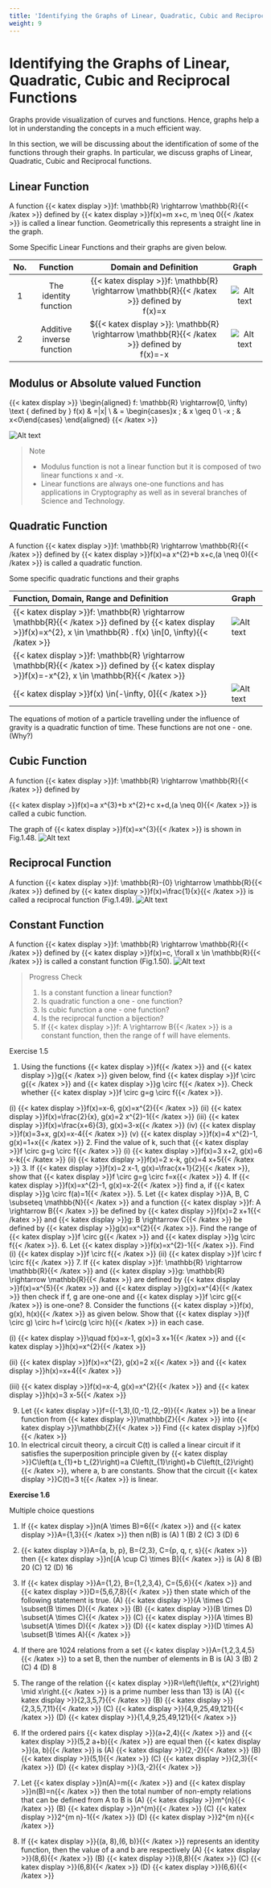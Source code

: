 ```yaml
---
title: 'Identifying the Graphs of Linear, Quadratic, Cubic and Reciprocal Functions'
weight: 9
---
```



# Identifying the Graphs of Linear, Quadratic, Cubic and Reciprocal Functions 

Graphs provide visualization of curves and functions. Hence, graphs help a lot in understanding the concepts in a much efficient way.

In this section, we will be discussing about the identification of some of the functions through their graphs. In particular, we discuss graphs of Linear, Quadratic, Cubic and Reciprocal functions.

## Linear Function

A function {{< katex display >}}f: \mathbb{R} \rightarrow \mathbb{R}{{< /katex >}} defined by {{< katex display >}}f(x)=m x+c, m \neq 0{{< /katex >}} is called a linear function. Geometrically this represents a straight line in the graph.

Some Specific Linear Functions and their graphs are given below.

| No. | Function | Domain and Definition | Graph |
| :---: | :---: | :---: | :---: |
| 1 | The identity <br> function | {{< katex display >}}f: \mathbb{R} \rightarrow \mathbb{R}{{< /katex >}} defined by <br> f(x)=x |![Alt text](image-47.png)  |
| 2 | Additive inverse <br> function | ${{< katex display >}}: \mathbb{R} \rightarrow \mathbb{R}{{< /katex >}} defined by <br> f(x)=-x |![Alt text](image-48.png) |

## Modulus or Absolute valued Function

{{< katex display >}}
\begin{aligned}
f: \mathbb{R} \rightarrow[0, \infty) \text { defined by } f(x) & =|x| \\
& = \begin{cases}x ; & x \geq 0 \\
-x ; & x<0\end{cases}
\end{aligned}
{{< /katex >}}

![Alt text](image-49.png) 

>Note
>* Modulus function is not a linear function but it is composed of two linear functions x and -x.
> * Linear functions are always one-one functions and has applications in Cryptography as well as in several branches of Science and Technology.

##  Quadratic Function

A function {{< katex display >}}f: \mathbb{R} \rightarrow \mathbb{R}{{< /katex >}} defined by {{< katex display >}}f(x)=a x^{2}+b x+c,(a \neq 0){{< /katex >}} is called a quadratic function.

Some specific quadratic functions and their graphs

| Function, Domain, Range and Definition | Graph |
| :--- | :--- |
| {{< katex display >}}f: \mathbb{R} \rightarrow \mathbb{R}{{< /katex >}} defined by {{< katex display >}}f(x)=x^{2}, x \in \mathbb{R} . f(x) \in[0, \infty){{< /katex >}} | ![Alt text](image-50.png) |
| {{< katex display >}}f: \mathbb{R} \rightarrow \mathbb{R}{{< /katex >}} defined by {{< katex display >}}f(x)=-x^{2}, x \in \mathbb{R}{{< /katex >}} |  |
| {{< katex display >}}f(x) \in(-\infty, 0]{{< /katex >}} | ![Alt text](image-51.png) |

The equations of motion of a particle travelling under the influence of gravity is a quadratic function of time. These functions are not one - one. (Why?) 

## Cubic Function

A function {{< katex display >}}f: \mathbb{R} \rightarrow \mathbb{R}{{< /katex >}} defined by

{{< katex display >}}f(x)=a x^{3}+b x^{2}+c x+d,(a \neq 0){{< /katex >}} is called a cubic function.

The graph of {{< katex display >}}f(x)=x^{3}{{< /katex >}} is shown in Fig.1.48. 
![Alt text](image-52.png) 

## Reciprocal Function

A function {{< katex display >}}f: \mathbb{R}-\{0\} \rightarrow \mathbb{R}{{< /katex >}} defined by {{< katex display >}}f(x)=\frac{1}{x}{{< /katex >}} is called a reciprocal function (Fig.1.49).
![Alt text](image-53.png) 

## Constant Function

A function {{< katex display >}}f: \mathbb{R} \rightarrow \mathbb{R}{{< /katex >}} defined by {{< katex display >}}f(x)=c, \forall x \in \mathbb{R}{{< /katex >}} is called a constant function (Fig.1.50).
![Alt text](image-54.png) 

>Progress Check
>1. Is a constant function a linear function?
>2. Is quadratic function a one - one function?
>3. Is cubic function a one - one function?
>4. Is the reciprocal function a bijection?
>5. If {{< katex display >}}f: A \rightarrow B{{< /katex >}} is a constant function, then the range of f will have elements.

Exercise 1.5

1. Using the functions {{< katex display >}}f{{< /katex >}} and {{< katex display >}}g{{< /katex >}} given below, find {{< katex display >}}f \circ g{{< /katex >}} and {{< katex display >}}g \circ f{{< /katex >}}. Check whether {{< katex display >}}f \circ g=g \circ f{{< /katex >}}.


(i) {{< katex display >}}f(x)=x-6, g(x)=x^{2}{{< /katex >}}
(ii) {{< katex display >}}f(x)=\frac{2}{x}, g(x)=2 x^{2}-1{{< /katex >}}
(iii) {{< katex display >}}f(x)=\frac{x+6}{3}, g(x)=3-x{{< /katex >}}
(iv) {{< katex display >}}f(x)=3+x, g(x)=x-4{{< /katex >}}
(v) {{< katex display >}}f(x)=4 x^{2}-1, g(x)=1+x{{< /katex >}}
2. Find the value of k, such that {{< katex display >}}f \circ g=g \circ f{{< /katex >}}
(i) {{< katex display >}}f(x)=3 x+2, g(x)=6 x-k{{< /katex >}}
(ii) {{< katex display >}}f(x)=2 x-k, g(x)=4 x+5{{< /katex >}}
3. If {{< katex display >}}f(x)=2 x-1, g(x)=\frac{x+1}{2}{{< /katex >}}, show that {{< katex display >}}f \circ g=g \circ f=x{{< /katex >}}
4. If {{< katex display >}}f(x)=x^{2}-1, g(x)=x-2{{< /katex >}} find a, if {{< katex display >}}g \circ f(a)=1{{< /katex >}}.
5. Let {{< katex display >}}A, B, C \subseteq \mathbb{N}{{< /katex >}} and a function {{< katex display >}}f: A \rightarrow B{{< /katex >}} be defined by {{< katex display >}}f(x)=2 x+1{{< /katex >}} and {{< katex display >}}g: B \rightarrow C{{< /katex >}} be defined by {{< katex display >}}g(x)=x^{2}{{< /katex >}}. Find the range of {{< katex display >}}f \circ g{{< /katex >}} and {{< katex display >}}g \circ f{{< /katex >}}.
6. Let {{< katex display >}}f(x)=x^{2}-1{{< /katex >}}. Find (i) {{< katex display >}}f \circ f{{< /katex >}} (ii) {{< katex display >}}f \circ f \circ f{{< /katex >}}
7. If {{< katex display >}}f: \mathbb{R} \rightarrow \mathbb{R}{{< /katex >}} and {{< katex display >}}g: \mathbb{R} \rightarrow \mathbb{R}{{< /katex >}} are defined by {{< katex display >}}f(x)=x^{5}{{< /katex >}} and {{< katex display >}}g(x)=x^{4}{{< /katex >}} then check if f, g are one-one and {{< katex display >}}f \circ g{{< /katex >}} is one-one?
8. Consider the functions {{< katex display >}}f(x), g(x), h(x){{< /katex >}} as given below. Show that {{< katex display >}}(f \circ g) \circ h=f \circ(g \circ h){{< /katex >}} in each case.

(i) {{< katex display >}}\quad f(x)=x-1, g(x)=3 x+1{{< /katex >}} and {{< katex display >}}h(x)=x^{2}{{< /katex >}}

(ii) {{< katex display >}}f(x)=x^{2}, g(x)=2 x{{< /katex >}} and {{< katex display >}}h(x)=x+4{{< /katex >}}

(iii) {{< katex display >}}f(x)=x-4, g(x)=x^{2}{{< /katex >}} and {{< katex display >}}h(x)=3 x-5{{< /katex >}}

9. Let {{< katex display >}}f=\{(-1,3),(0,-1),(2,-9)\}{{< /katex >}} be a linear function from {{< katex display >}}\mathbb{Z}{{< /katex >}} into {{< katex display >}}\mathbb{Z}{{< /katex >}} Find {{< katex display >}}f(x){{< /katex >}}
10. In electrical circuit theory, a circuit C(t) is called a linear circuit if it satisfies the superposition principle given by {{< katex display >}}C\left(a t_{1}+b t_{2}\right)=a C\left(t_{1}\right)+b C\left(t_{2}\right){{< /katex >}}, where a, b are constants. Show that the circuit {{< katex display >}}C(t)=3 t{{< /katex >}} is linear. 

 **Exercise 1.6**

 Multiple choice questions

1. If {{< katex display >}}n(A \times B)=6{{< /katex >}} and {{< katex display >}}A=\{1,3\}{{< /katex >}} then n(B) is
(A) 1
(B) 2
(C) 3
(D) 6


2. {{< katex display >}}A=\{a, b, p\}, B=\{2,3\}, C=\{p, q, r, s\}{{< /katex >}} then {{< katex display >}}n[(A \cup C) \times B]{{< /katex >}} is
(A) 8
(B) 20
(C) 12
(D) 16

3. If {{< katex display >}}A=\{1,2\}, B=\{1,2,3,4\}, C=\{5,6\}{{< /katex >}} and {{< katex display >}}D=\{5,6,7,8\}{{< /katex >}} then state which of the following statement is true.
(A) {{< katex display >}}(A \times C) \subset(B \times D){{< /katex >}}
(B) {{< katex display >}}(B \times D) \subset(A \times C){{< /katex >}}
(C) {{< katex display >}}(A \times B) \subset(A \times D){{< /katex >}}
(D) {{< katex display >}}(D \times A) \subset(B \times A){{< /katex >}}
4. If there are 1024 relations from a set {{< katex display >}}A=\{1,2,3,4,5\}{{< /katex >}} to a set B, then the number of elements in B is
(A) 3
(B) 2
(C) 4
(D) 8
5. The range of the relation {{< katex display >}}R=\left\{\left(x, x^{2}\right) \mid x\right.{{< /katex >}} is a prime number less than 13} is
(A) {{< katex display >}}\{2,3,5,7\}{{< /katex >}}
(B) {{< katex display >}}\{2,3,5,7,11\}{{< /katex >}}
(C) {{< katex display >}}\{4,9,25,49,121\}{{< /katex >}}
(D) {{< katex display >}}\{1,4,9,25,49,121\}{{< /katex >}}
6. If the ordered pairs {{< katex display >}}(a+2,4){{< /katex >}} and {{< katex display >}}(5,2 a+b){{< /katex >}} are equal then {{< katex display >}}(a, b){{< /katex >}} is
(A) {{< katex display >}}(2,-2){{< /katex >}}
(B) {{< katex display >}}(5,1){{< /katex >}}
(C) {{< katex display >}}(2,3){{< /katex >}}
(D) {{< katex display >}}(3,-2){{< /katex >}}
7. Let {{< katex display >}}n(A)=m{{< /katex >}} and {{< katex display >}}n(B)=n{{< /katex >}} then the total number of non-empty relations that can be defined from A to B is
(A) {{< katex display >}}m^{n}{{< /katex >}}
(B) {{< katex display >}}n^{m}{{< /katex >}}
(C) {{< katex display >}}2^{m n}-1{{< /katex >}}
(D) {{< katex display >}}2^{m n}{{< /katex >}}
8. If {{< katex display >}}\{(a, 8),(6, b)\}{{< /katex >}} represents an identity function, then the value of a and b are respectively
(A) {{< katex display >}}(8,6){{< /katex >}}
(B) {{< katex display >}}(8,8){{< /katex >}}
(C) {{< katex display >}}(6,8){{< /katex >}}
(D) {{< katex display >}}(6,6){{< /katex >}}


